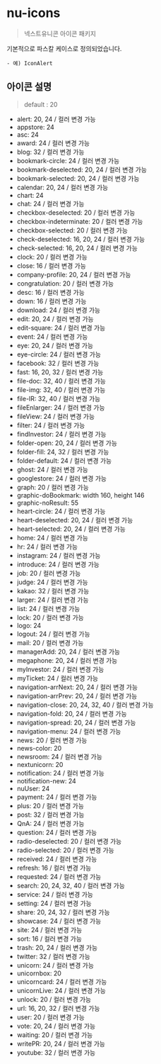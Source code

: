 # nu-icons
> 넥스트유니콘 아이콘 패키지

기본적으로 파스칼 케이스로 정의되었습니다.

```
- 예) IconAlert
```

## 아이콘 설명
> default : 20

- alert: 20, 24 / 컬러 변경 가능
- appstore: 24
- asc: 24
- award: 24 / 컬러 변경 가능
- blog: 32 / 컬러 변경 가능
- bookmark-circle: 24 / 컬러 변경 가능
- bookmark-deselected: 20, 24 / 컬러 변경 가능
- bookmark-selected: 20, 24 / 컬러 변경 가능
- calendar: 20, 24 / 컬러 변경 가능
- chart: 24
- chat: 24 / 컬러 변경 가능
- checkbox-deselected: 20 / 컬러 변경 가능
- checkbox-indeterminate: 20 / 컬러 변경 가능
- checkbox-selected: 20 / 컬러 변경 가능
- check-deselected: 16, 20, 24 / 컬러 변경 가능
- check-selected: 16, 20, 24 / 컬러 변경 가능
- clock: 20 / 컬러 변경 가능
- close: 16 / 컬러 변경 가능
- company-profile: 20, 24 / 컬러 변경 가능
- congratulation: 20 / 컬러 변경 가능
- desc: 16 / 컬러 변경 가능
- down: 16 / 컬러 변경 가능
- download: 24 / 컬러 변경 가능
- edit: 20, 24 / 컬러 변경 가능
- edit-square: 24 / 컬러 변경 가능
- event: 24 / 컬러 변경 가능
- eye: 20, 24 / 컬러 변경 가능
- eye-circle: 24 / 컬러 변경 가능
- facebook: 32 / 컬러 변경 가능
- fast: 16, 20, 32 / 컬러 변경 가능
- file-doc: 32, 40 / 컬러 변경 가능
- file-img: 32, 40 / 컬러 변경 가능
- file-IR: 32, 40 / 컬러 변경 가능
- fileEnlarger: 24 / 컬러 변경 가능
- fileView: 24 / 컬러 변경 가능
- filter: 24 / 컬러 변경 가능
- findInvestor: 24 / 컬러 변경 가능
- folder-open: 20, 24 / 컬러 변경 가능
- folder-fill: 24, 32 / 컬러 변경 가능
- folder-default: 24 / 컬러 변경 가능
- ghost: 24 / 컬러 변경 가능
- googlestore: 24 / 컬러 변경 가능
- graph: 20 / 컬러 변경 가능
- graphic-doBookmark: width 160, height 146
- graphic-noResult: 55
- heart-circle: 24 / 컬러 변경 가능
- heart-deselected: 20, 24 / 컬러 변경 가능
- heart-selected: 20, 24 / 컬러 변경 가능
- home: 24 / 컬러 변경 가능
- hr: 24 / 컬러 변경 가능
- instagram: 24 / 컬러 변경 가능
- introduce: 24 / 컬러 변경 가능
- job: 20 / 컬러 변경 가능
- judge: 24 / 컬러 변경 가능
- kakao: 32 / 컬러 변경 가능
- larger: 24 / 컬러 변경 가능
- list: 24 / 컬러 변경 가능
- lock: 20 / 컬러 변경 가능
- logo: 24
- logout: 24 / 컬러 변경 가능
- mail: 20 / 컬러 변경 가능
- managerAdd: 20, 24 / 컬러 변경 가능
- megaphone: 20, 24 / 컬러 변경 가능
- myInvestor: 24 / 컬러 변경 가능
- myTicket: 24 / 컬러 변경 가능
- navigation-arrNext: 20, 24 / 컬러 변경 가능
- navigation-arrPrev: 20, 24 / 컬러 변경 가능
- navigation-close: 20, 24, 32, 40 / 컬러 변경 가능
- navigation-fold: 20, 24 / 컬러 변경 가능
- navigation-spread: 20, 24 / 컬러 변경 가능
- navigation-menu: 24 / 컬러 변경 가능
- news: 20 / 컬러 변경 가능
- news-color: 20
- newsroom: 24 / 컬러 변경 가능
- nextunicorn: 20
- notification: 24 / 컬러 변경 가능
- notification-new: 24
- nuUser: 24
- payment: 24 / 컬러 변경 가능
- plus: 20 / 컬러 변경 가능
- post: 32 / 컬러 변경 가능
- QnA: 24 / 컬러 변경 가능
- question: 24 / 컬러 변경 가능
- radio-deselected: 20 / 컬러 변경 가능
- radio-selected: 20 / 컬러 변경 가능
- received: 24 / 컬러 변경 가능
- refresh: 16 / 컬러 변경 가능
- requested: 24 / 컬러 변경 가능
- search: 20, 24, 32, 40 / 컬러 변경 가능
- service: 24 / 컬러 변경 가능
- setting: 24 / 컬러 변경 가능
- share: 20, 24, 32 / 컬러 변경 가능
- showcase: 24 / 컬러 변경 가능
- site: 24 / 컬러 변경 가능
- sort: 16 / 컬러 변경 가능
- trash: 20, 24 / 컬러 변경 가능
- twitter: 32 / 컬러 변경 가능
- unicorn: 24 / 컬러 변경 가능
- unicornbox: 20
- unicorncard: 24 / 컬러 변경 가능
- unicornLive: 24 / 컬러 변경 가능
- unlock: 20 / 컬러 변경 가능
- url: 16, 20, 32 / 컬러 변경 가능
- user: 20 / 컬러 변경 가능
- vote: 20, 24 / 컬러 변경 가능
- waiting: 20 / 컬러 변경 가능
- writePR: 20, 24 / 컬러 변경 가능
- youtube: 32 / 컬러 변경 가능